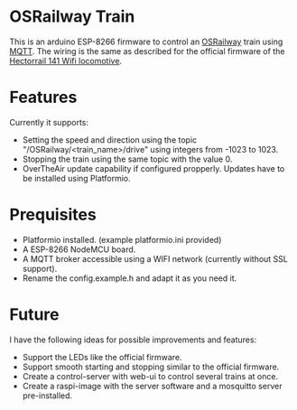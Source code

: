 # OSRailway Train

This is an arduino ESP-8266 firmware to control an [OSRailway](https://www.thingiverse.com/thing:4408535) train using [MQTT](https://en.wikipedia.org/wiki/MQTT). The wiring is the same as described for the official firmware of the [Hectorrail 141 Wifi locomotive](https://www.thingiverse.com/thing:2575667).

# Features

Currently it supports:

- Setting the speed and direction using the topic "/OSRailway/<train_name>/drive" using integers from -1023 to 1023.
- Stopping the train using the same topic with the value 0.
- OverTheAir update capability if configured propperly. Updates have to be installed using Platformio.

# Prequisites

- Platformio installed. (example platformio.ini provided)
- A ESP-8266 NodeMCU board.
- A MQTT broker accessible using a WIFI network (currently without SSL support).
- Rename the config.example.h and adapt it as you need it.

# Future

I have the following ideas for possible improvements and features:

- Support the LEDs like the official firmware.
- Support smooth starting and stopping similar to the official firmware.
- Create a control-server with web-ui to control several trains at once.
- Create a raspi-image with the server software and a mosquitto server pre-installed.
